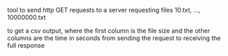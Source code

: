 tool to send http GET requests to a server requesting files 10.txt, ..., 10000000.txt

to get a csv output, where the first column is the file size and the other columns are the time in seconds from sending the request to receiving the full response
